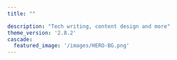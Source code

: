 ```yaml
---
title: ""

description: "Tech writing, content design and more"
theme_version: '2.8.2'
cascade:
  featured_image: '/images/HERO-BG.png'
---
```



